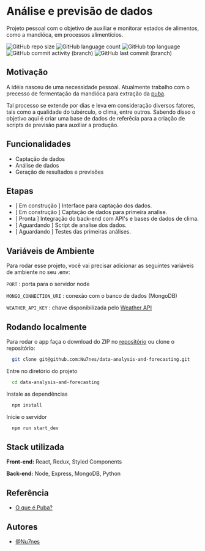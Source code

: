 
# Análise e previsão de dados

Projeto pessoal com o objetivo de auxiliar e monitorar estados de alimentos, como a mandióca, em processos alimentícios.


![GitHub repo size](https://img.shields.io/github/repo-size/Nu7nes/data-analysis-and-forecasting)
![GitHub language count](https://img.shields.io/github/languages/count/Nu7nes/data-analysis-and-forecasting)
![GitHub top language](https://img.shields.io/github/languages/top/Nu7nes/data-analysis-and-forecasting)
![GitHub commit activity (branch)](https://img.shields.io/github/commit-activity/t/Nu7nes/data-analysis-and-forecasting)
![GitHub last commit (branch)](https://img.shields.io/github/last-commit/Nu7nes/data-analysis-and-forecasting/main)


## Motivação

A idéia nasceu de uma necessidade pessoal. Atualmente trabalho com o precesso de fermentação da mandióca para extração da [puba](https://pt.wikipedia.org/wiki/Puba).

Tal processo se extende por dias e leva em consideração diversos fatores, tais como a qualidade do tubérculo, o clima, entre outros. Sabendo disso o objetivo aqui é criar uma base de dados de referêcia para a criação de scripts de previsão para auxiliar a produção.

## Funcionalidades

- Captação de dados
- Análise de dados
- Geração de resultados e previsões

## Etapas

- [ Em construção ] Interface para captação dos dados. 
- [ Em construção ] Captação de dados para primeira analise.
- [ Pronta ] Integração do back-end com API's e bases de dados de clima.
- [ Aguardando ] Script de analise dos dados.
- [ Aguardando ] Testes das primeiras análises.


## Variáveis de Ambiente

Para rodar esse projeto, você vai precisar adicionar as seguintes variáveis de ambiente no seu .env:

`PORT` : porta para o servidor node

`MONGO_CONNECTION_URI` : conexão com o banco de dados (MongoDB)

`WEATHER_API_KEY` : chave disponibilizada pelo [Weather API](https://openweathermap.org/api)

## Rodando localmente

Para rodar o app faça o download do ZIP no [repositório](https://github.com/Nu7nes/data-analysis-and-forecasting/) ou clone o repositório:

```bash
  git clone git@github.com:Nu7nes/data-analysis-and-forecasting.git
```

Entre no diretório do projeto

```bash
  cd data-analysis-and-forecasting
```

Instale as dependências

```bash
  npm install
```

Inicie o servidor

```bash
  npm run start_dev
```
## Stack utilizada

**Front-end:** React, Redux, Styled Components

**Back-end:** Node, Express, MongoDB, Python


## Referência

 - [O que é Puba?](https://pt.wikipedia.org/wiki/Puba)
 


## Autores

- [@Nu7nes](https://www.github.com/Nu7nes)

